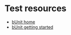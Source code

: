 # Test resources

- [bUnit home](https://bunit.dev/)
- [bUnit getting started](https://bunit.dev/docs/getting-started/index.html)
